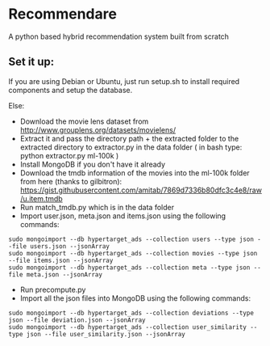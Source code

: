# Recommendare
A python based hybrid recommendation system built from scratch

## Set it up:

If you are using Debian or Ubuntu, just run setup.sh to install required components and setup the database.

Else:

* Download the movie lens dataset from http://www.grouplens.org/datasets/movielens/
* Extract it and pass the directory path + the extracted folder to the extracted directory to extractor.py in the data folder ( in bash type: python extractor.py ml-100k )
* Install MongoDB if you don't have it already
* Download the tmdb information of the movies into the ml-100k folder from here (thanks to gilbitron): https://gist.githubusercontent.com/amitab/7869d7336b80dfc3c4e8/raw/u.item.tmdb
* Run match_tmdb.py which is in the data folder
* Import user.json, meta.json and items.json using the following commands:
```shell
sudo mongoimport --db hypertarget_ads --collection users --type json --file users.json --jsonArray
sudo mongoimport --db hypertarget_ads --collection movies --type json --file items.json --jsonArray
sudo mongoimport --db hypertarget_ads --collection meta --type json --file meta.json --jsonArray
```
* Run precompute.py
* Import all the json files into MongoDB using the following commands:
```shell
sudo mongoimport --db hypertarget_ads --collection deviations --type json --file deviation.json --jsonArray
sudo mongoimport --db hypertarget_ads --collection user_similarity --type json --file user_similarity.json --jsonArray
```
    